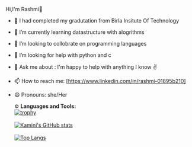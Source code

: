 Hi,I'm Rashmi👋
- 🔭 I had completed my gradutation from Birla Insitute Of Technology
- 🌱 I’m currently learning datastructure with alogrithms
- 👯 I’m looking to collobrate on programming languages
- 🤔 I’m looking for help with python and c
- 💬 Ask me about : I'm happy to help with anything I know ✌️
- 📫 How to reach me: [https://www.linkedin.com/in/rashmi-01895b210] 
- 😄 Pronouns: she/Her
   
  ⚙️ <b>Languages and Tools:</b>
  <br>
  [![trophy](https://github-profile-trophy.vercel.app/?username=Rashmi&theme=onedark)](https://github.com/ryo-ma/github-profile-trophy)
  <br>
  <br>
  [![Kamini's GitHub stats](https://github-readme-stats.vercel.app/api?username=Rashmi)](https://github.com/anuraghazra/github-readme-stats)
  <br>
  <br>
  [![Top Langs](https://github-readme-stats.vercel.app/api/top-langs/?username=Rashmi5&layout=compact)](https://github.com/anuraghazra/github-readme-stats)
  
 

